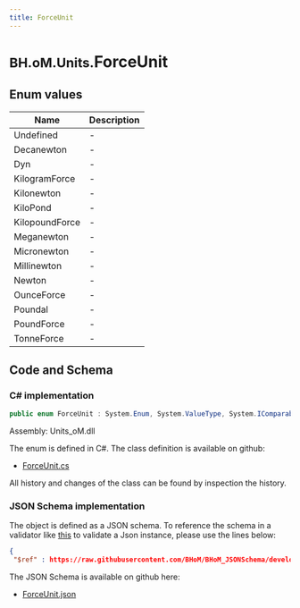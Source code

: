 ```yaml
---
title: ForceUnit
---
```


# <small>BH.oM.Units.</small>**ForceUnit**



## Enum values

| Name            | Description                                                    |
|-----------------|----------------------------------------------------------------|
| Undefined |  -  |
| Decanewton |  -  |
| Dyn |  -  |
| KilogramForce |  -  |
| Kilonewton |  -  |
| KiloPond |  -  |
| KilopoundForce |  -  |
| Meganewton |  -  |
| Micronewton |  -  |
| Millinewton |  -  |
| Newton |  -  |
| OunceForce |  -  |
| Poundal |  -  |
| PoundForce |  -  |
| TonneForce |  -  |


## Code and Schema

### C# implementation

``` C# title="C#"
public enum ForceUnit : System.Enum, System.ValueType, System.IComparable, System.ISpanFormattable, System.IFormattable, System.IConvertible
```

Assembly: Units_oM.dll

The enum is defined in C#. The class definition is available on github:

- [ForceUnit.cs](https://github.com/BHoM/Localisation_Toolkit/blob/develop/Units_oM/Enums\ForceUnit.cs)

All history and changes of the class can be found by inspection the history.
### JSON Schema implementation

The object is defined as a JSON schema. To reference the schema in a validator like [this](https://www.jsonschemavalidator.net/) to validate a Json instance, please use the lines below:

``` json title="JSON Schema"
{
 "$ref" : https://raw.githubusercontent.com/BHoM/BHoM_JSONSchema/develop/Units_oM/ForceUnit.json}
```

The JSON Schema is available on github here:

- [ForceUnit.json](https://github.com/BHoM/BHoM_JSONSchema/blob/develop/Units_oM/ForceUnit.json)
